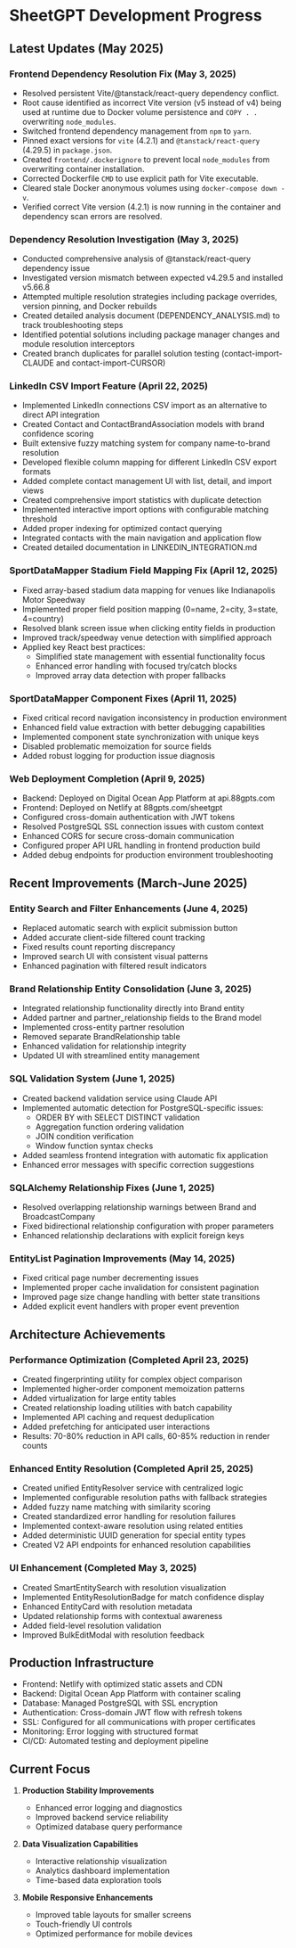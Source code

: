 # SheetGPT Development Progress

## Latest Updates (May 2025)

### Frontend Dependency Resolution Fix (May 3, 2025)
- Resolved persistent Vite/@tanstack/react-query dependency conflict.
- Root cause identified as incorrect Vite version (v5 instead of v4) being used at runtime due to Docker volume persistence and `COPY . .` overwriting `node_modules`.
- Switched frontend dependency management from `npm` to `yarn`.
- Pinned exact versions for `vite` (4.2.1) and `@tanstack/react-query` (4.29.5) in `package.json`.
- Created `frontend/.dockerignore` to prevent local `node_modules` from overwriting container installation.
- Corrected Dockerfile `CMD` to use explicit path for Vite executable.
- Cleared stale Docker anonymous volumes using `docker-compose down -v`.
- Verified correct Vite version (4.2.1) is now running in the container and dependency scan errors are resolved.

### Dependency Resolution Investigation (May 3, 2025)
- Conducted comprehensive analysis of @tanstack/react-query dependency issue
- Investigated version mismatch between expected v4.29.5 and installed v5.66.8
- Attempted multiple resolution strategies including package overrides, version pinning, and Docker rebuilds
- Created detailed analysis document (DEPENDENCY_ANALYSIS.md) to track troubleshooting steps
- Identified potential solutions including package manager changes and module resolution interceptors
- Created branch duplicates for parallel solution testing (contact-import-CLAUDE and contact-import-CURSOR)

### LinkedIn CSV Import Feature (April 22, 2025)
- Implemented LinkedIn connections CSV import as an alternative to direct API integration
- Created Contact and ContactBrandAssociation models with brand confidence scoring
- Built extensive fuzzy matching system for company name-to-brand resolution
- Developed flexible column mapping for different LinkedIn CSV export formats
- Added complete contact management UI with list, detail, and import views
- Created comprehensive import statistics with duplicate detection
- Implemented interactive import options with configurable matching threshold
- Added proper indexing for optimized contact querying
- Integrated contacts with the main navigation and application flow
- Created detailed documentation in LINKEDIN_INTEGRATION.md

### SportDataMapper Stadium Field Mapping Fix (April 12, 2025)
- Fixed array-based stadium data mapping for venues like Indianapolis Motor Speedway
- Implemented proper field position mapping (0=name, 2=city, 3=state, 4=country)
- Resolved blank screen issue when clicking entity fields in production
- Improved track/speedway venue detection with simplified approach
- Applied key React best practices:
  - Simplified state management with essential functionality focus
  - Enhanced error handling with focused try/catch blocks
  - Improved array data detection with proper fallbacks

### SportDataMapper Component Fixes (April 11, 2025)
- Fixed critical record navigation inconsistency in production environment
- Enhanced field value extraction with better debugging capabilities
- Implemented component state synchronization with unique keys
- Disabled problematic memoization for source fields
- Added robust logging for production issue diagnosis

### Web Deployment Completion (April 9, 2025)
- Backend: Deployed on Digital Ocean App Platform at api.88gpts.com
- Frontend: Deployed on Netlify at 88gpts.com/sheetgpt
- Configured cross-domain authentication with JWT tokens
- Resolved PostgreSQL SSL connection issues with custom context
- Enhanced CORS for secure cross-domain communication
- Configured proper API URL handling in frontend production build
- Added debug endpoints for production environment troubleshooting

## Recent Improvements (March-June 2025)

### Entity Search and Filter Enhancements (June 4, 2025)
- Replaced automatic search with explicit submission button
- Added accurate client-side filtered count tracking
- Fixed results count reporting discrepancy
- Improved search UI with consistent visual patterns
- Enhanced pagination with filtered result indicators

### Brand Relationship Entity Consolidation (June 3, 2025)
- Integrated relationship functionality directly into Brand entity
- Added partner and partner_relationship fields to the Brand model
- Implemented cross-entity partner resolution
- Removed separate BrandRelationship table
- Enhanced validation for relationship integrity
- Updated UI with streamlined entity management

### SQL Validation System (June 1, 2025)
- Created backend validation service using Claude API
- Implemented automatic detection for PostgreSQL-specific issues:
  - ORDER BY with SELECT DISTINCT validation
  - Aggregation function ordering validation
  - JOIN condition verification
  - Window function syntax checks
- Added seamless frontend integration with automatic fix application
- Enhanced error messages with specific correction suggestions

### SQLAlchemy Relationship Fixes (June 1, 2025)
- Resolved overlapping relationship warnings between Brand and BroadcastCompany
- Fixed bidirectional relationship configuration with proper parameters
- Enhanced relationship declarations with explicit foreign keys

### EntityList Pagination Improvements (May 14, 2025)
- Fixed critical page number decrementing issues
- Implemented proper cache invalidation for consistent pagination
- Improved page size change handling with better state transitions
- Added explicit event handlers with proper event prevention

## Architecture Achievements

### Performance Optimization (Completed April 23, 2025)
- Created fingerprinting utility for complex object comparison
- Implemented higher-order component memoization patterns
- Added virtualization for large entity tables
- Created relationship loading utilities with batch capability
- Implemented API caching and request deduplication
- Added prefetching for anticipated user interactions
- Results: 70-80% reduction in API calls, 60-85% reduction in render counts

### Enhanced Entity Resolution (Completed April 25, 2025)
- Created unified EntityResolver service with centralized logic
- Implemented configurable resolution paths with fallback strategies
- Added fuzzy name matching with similarity scoring
- Created standardized error handling for resolution failures
- Implemented context-aware resolution using related entities
- Added deterministic UUID generation for special entity types
- Created V2 API endpoints for enhanced resolution capabilities

### UI Enhancement (Completed May 3, 2025)
- Created SmartEntitySearch with resolution visualization
- Implemented EntityResolutionBadge for match confidence display
- Enhanced EntityCard with resolution metadata
- Updated relationship forms with contextual awareness
- Added field-level resolution validation
- Improved BulkEditModal with resolution feedback

## Production Infrastructure

- Frontend: Netlify with optimized static assets and CDN
- Backend: Digital Ocean App Platform with container scaling
- Database: Managed PostgreSQL with SSL encryption
- Authentication: Cross-domain JWT flow with refresh tokens
- SSL: Configured for all communications with proper certificates
- Monitoring: Error logging with structured format
- CI/CD: Automated testing and deployment pipeline

## Current Focus

1. **Production Stability Improvements**
   - Enhanced error logging and diagnostics
   - Improved backend service reliability
   - Optimized database query performance

2. **Data Visualization Capabilities**
   - Interactive relationship visualization
   - Analytics dashboard implementation
   - Time-based data exploration tools

3. **Mobile Responsive Enhancements**
   - Improved table layouts for smaller screens
   - Touch-friendly UI controls
   - Optimized performance for mobile devices